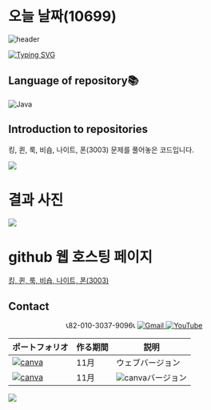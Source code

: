 # 오늘 날짜(10699)

![header](https://capsule-render.vercel.app/api?type=egg&color=gradient&height=300&section=header&text=welcome%2&fontSize=50&desc=백준%201152%20오늘%20날짜)

[![Typing SVG](https://readme-typing-svg.demolab.com?font=Fira+Code&pause=1000&color=93BDF7&background=203AFF00&random=false&width=435&lines=My+name+is+kimganghyeon)](https://git.io/typing-svg)

## Language of repository📚
![Java](https://img.shields.io/badge/Java-007396?style=flat-square&logo=java&logoColor=white)

## Introduction to repositories 
킹, 퀸, 룩, 비숍, 나이트, 폰(3003) 문제를 풀어놓은 코드입니다. 
  
   <a href="https://www.acmicpc.net/problem/3003">
      <img src ="https://github.com/do04200611/Baekjoon/assets/74278578/d16ba1fa-c670-4232-acba-da62d4f2742d">
  </a>

# 결과 사진 <br>
 <a href="https://github.com/do04200611/Baekjoon/blob/main/%EC%8B%AC%ED%99%94%201/%ED%82%B9%2C%20%ED%80%B8%2C%20%EB%A3%A9%2C%20%EB%B9%84%EC%88%8D%2C%20%EB%82%98%EC%9D%B4%ED%8A%B8%2C%20%ED%8F%B0(3003)/Main.java">
   <img src ="https://github.com/do04200611/Baekjoon/assets/74278578/660094bf-150d-488f-8039-0335d5bac227">
 </a>    

# github 웹 호스팅 페이지
<a href="https://do04200611.github.io/Baekjoon/%EC%8B%AC%ED%99%94%201/%ED%82%B9,%20%ED%80%B8,%20%EB%A3%A9,%20%EB%B9%84%EC%88%8D,%20%EB%82%98%EC%9D%B4%ED%8A%B8,%20%ED%8F%B0(3003)/index.html">킹, 퀸, 룩, 비숍, 나이트, 폰(3003)</a><br>


## Contact 
<p align="center">
  📞82-010-3037-9096📞
  <a href="mailto:a01030379096@gmail.com">
    <img src="https://img.shields.io/badge/-Gmail-red?style=for-the-badge&logo=Gmail" alt="Gmail">
  </a>
  <a href="https://www.youtube.com/channel/UC484ZJMavtoPOI4ey-HFdCA">
   <img src="https://img.shields.io/badge/-YouTube-red?style=for-the-badge&logo=youtube"  alt="YouTube">
 </a> <br>
 
  | ポートフォリオ           |  作る期間     |            説明  |
  |------------------------|---------------|----------------------------------------------|
  |<a href="https://kimganghyeon.my.canva.site/kimganghyeon"><img src="https://img.shields.io/badge/canva-purple?style=for-the-badge&logo=canva" alt="canva"></a>|11月|ウェブバージョン|
  |<a href="https://www.canva.com/design/DAFzY5opUiA/Ge33dSKE16cErBaDJDp-BA/edit"><img src="https://img.shields.io/badge/canva-purple?style=for-the-badge&logo=canva" alt="canva"></a>|11月|<img src="https://img.shields.io/badge/canva-purple?style=for-the-badge&logo=canva" alt="canva">バージョン|
</p>
<img src="https://capsule-render.vercel.app/api?type=egg&color=gradient&height=100&text=Thank%20you%20for%20watching.&section=footer" />
